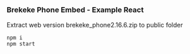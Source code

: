 ### Brekeke Phone Embed - Example React

Extract web version brekeke_phone2.16.6.zip to public folder

```
npm i
npm start
```

